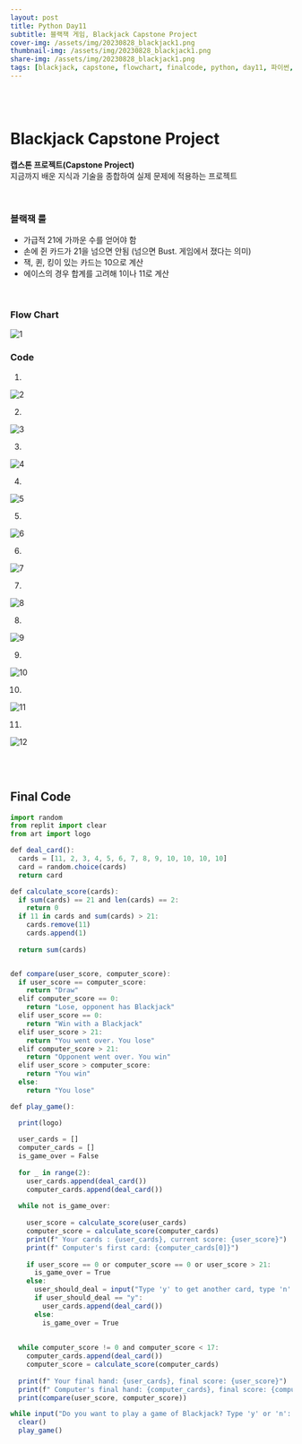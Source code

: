 ```yaml
---
layout: post
title: Python Day11
subtitle: 블랙잭 게임, Blackjack Capstone Project
cover-img: /assets/img/20230828_blackjack1.png
thumbnail-img: /assets/img/20230828_blackjack1.png
share-img: /assets/img/20230828_blackjack1.png
tags: [blackjack, capstone, flowchart, finalcode, python, day11, 파이썬, 블랙잭]
---
```

<br><br>

# Blackjack Capstone Project  

**캡스톤 프로젝트(Capstone Project)**  
지금까지 배운 지식과 기술을 종합하여 실제 문제에 적용하는 프로젝트  

<br>

### 블랙잭 룰  

- 가급적 21에 가까운 수를 얻어야 함
- 손에 쥔 카드가 21을 넘으면 안됨 (넘으면 Bust. 게임에서 졌다는 의미)
- 잭, 퀸, 킹이 있는 카드는 10으로 계산
- 에이스의 경우 합계를 고려해 1이나 11로 계산

<br> 

### Flow Chart  
![1](/assets/img/20230828_blackjack1.png)   

### Code  
1.  
![2](/assets/img/20230828_blackjack2.png)

2.  
![3](/assets/img/20230828_blackjack3.png)

3.  
![4](/assets/img/20230828_blackjack4.png)    

4.  
![5](/assets/img/20230828_blackjack5.png)

5.    
![6](/assets/img/20230828_blackjack6.png)

6.    
![7](/assets/img/20230828_blackjack7.png)
    
7.  
![8](/assets/img/20230828_blackjack8.png)

8.  
![9](/assets/img/20230828_blackjack9.png)

9.  
![10](/assets/img/20230828_blackjack10.png)

10.  
![11](/assets/img/20230828_blackjack11.png)

11.  
![12](/assets/img/20230828_blackjack12.png)     

<br><br>

## Final Code  
```javascript
import random
from replit import clear
from art import logo

def deal_card():
  cards = [11, 2, 3, 4, 5, 6, 7, 8, 9, 10, 10, 10, 10]
  card = random.choice(cards)
  return card

def calculate_score(cards):
  if sum(cards) == 21 and len(cards) == 2:
    return 0
  if 11 in cards and sum(cards) > 21:
    cards.remove(11)
    cards.append(1)
  
  return sum(cards)


def compare(user_score, computer_score):
  if user_score == computer_score:
    return "Draw"
  elif computer_score == 0:
    return "Lose, opponent has Blackjack"
  elif user_score == 0:
    return "Win with a Blackjack"
  elif user_score > 21:
    return "You went over. You lose"
  elif computer_score > 21:
    return "Opponent went over. You win"
  elif user_score > computer_score:
    return "You win"
  else:
    return "You lose"

def play_game():

  print(logo)
  
  user_cards = []
  computer_cards = []
  is_game_over = False
  
  for _ in range(2):
    user_cards.append(deal_card())
    computer_cards.append(deal_card())
  
  while not is_game_over:
    
    user_score = calculate_score(user_cards)
    computer_score = calculate_score(computer_cards)
    print(f" Your cards : {user_cards}, current score: {user_score}")
    print(f" Computer's first card: {computer_cards[0]}")
    
    if user_score == 0 or computer_score == 0 or user_score > 21:
      is_game_over = True
    else:
      user_should_deal = input("Type 'y' to get another card, type 'n' to pass: ")
      if user_should_deal == "y":
        user_cards.append(deal_card())
      else:
        is_game_over = True
  
  
  while computer_score != 0 and computer_score < 17:
    computer_cards.append(deal_card())
    computer_score = calculate_score(computer_cards)
  
  print(f" Your final hand: {user_cards}, final score: {user_score}")
  print(f" Computer's final hand: {computer_cards}, final score: {computer_score}")
  print(compare(user_score, computer_score))

while input("Do you want to play a game of Blackjack? Type 'y' or 'n': ") == "y":
  clear()
  play_game()

```
 
